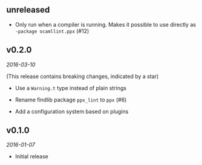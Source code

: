 ## unreleased

- Only run when a compiler is running. Makes it possible to use directly as
  `-package ocamllint.ppx` (#12)

## v0.2.0

*2016-03-10*

(This release contains breaking changes, indicated by a star)

- Use a `Warning.t` type instead of plain strings
* Rename findlib package `ppx_lint` to `ppx` (#6)
- Add a configuration system based on plugins

## v0.1.0

*2016-01-07*

- Initial release
